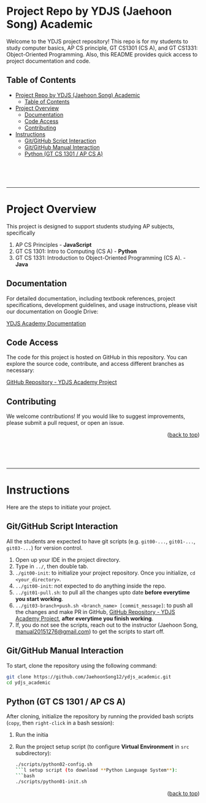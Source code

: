 <!-- 
 @requires
 1. VSCode extension: Markdown Preview Enhanced
 2. Shortcut: 'Ctrl' + 'Shift' + 'V'
 3. Split: Drag to right (->)

 @requires
 1. VSCode extension: Markdown All in One
 2. `File` > `Preferences` > `Keyboard Shortcuts`
 3. toggle code span > `Ctrl + '`
 4. toggle code block > `Ctrl + Shift + '`

 @usage
 1. End of Proof (Q.E.D.): <div style="text-align: right;">&#11035;</div>
 2. End of Each Section: 

     <br /><br /><br />

     ---



     <p align="right">(<a href="#readme-top">back to top</a>)</p>
     

 3. ![image_title_](images/imagefile.png)
 4. [url_title](URL)
 -->
<!-- Anchor Tag (Object) for "back to top" -->
<a id="readme-top"></a> 



# Project Repo by YDJS (Jaehoon Song) Academic
Welcome to the YDJS project repository! This repo is for my students to study computer basics, AP CS principle, GT CS1301 (CS A), and GT CS1331: Object-Oriented Programming. Also, this README provides quick access to project documentation and code.



## Table of Contents
- [Project Repo by YDJS (Jaehoon Song) Academic](#project-repo-by-ydjs-jaehoon-song-academic)
  - [Table of Contents](#table-of-contents)
- [Project Overview](#project-overview)
  - [Documentation](#documentation)
  - [Code Access](#code-access)
  - [Contributing](#contributing)
- [Instructions](#instructions)
  - [Git/GitHub Script Interaction](#gitgithub-script-interaction)
  - [Git/GitHub Manual Interaction](#gitgithub-manual-interaction)
  - [Python (GT CS 1301 / AP CS A)](#python-gt-cs-1301--ap-cs-a)













<br /><br /><br />

---

# Project Overview
This project is designed to support students studying AP subjects, specifically 
1. AP CS Principles - **JavaScript**
2. GT CS 1301: Intro to Computing (CS A) - **Python**
3. GT CS 1331: Introduction to Object-Oriented Programming (CS A). - **Java**


## Documentation

For detailed documentation, including textbook references, project specifications, development guidelines, and usage instructions, please visit our documentation on Google Drive:

[YDJS Academy Documentation](https://drive.google.com/drive/folders/1quzaFGCofImVVMIplGbBr-Biqa3eWYgq?usp=drive_link)

## Code Access

The code for this project is hosted on GitHub in this repository. You can explore the source code, contribute, and access different branches as necessary:

[GitHub Repository - YDJS Academy Project](https://github.com/JaehoonSong12/ydjs_academic)

## Contributing

We welcome contributions! If you would like to suggest improvements, please submit a pull request, or open an issue.


<p align="right">(<a href="#readme-top">back to top</a>)</p>










<br /><br /><br />

---

# Instructions
Here are the steps to initiate your project.

## Git/GitHub Script Interaction
All the students are expected to have git scripts (e.g. `git00-...`, `git01-...`, `git03-...`) for version control. 
1. Open up your IDE in the project directory.
2. Type in `../`, then double tab.
3. `./git00-init`: to initialize your project repository. Once you initialize, `cd <your_directory>`.
4. `../git00-init`: not expected to do anything inside the repo.
5. `../git01-pull.sh`: to pull all the changes upto date **before everytime you start working**.
6. `../git03-branch+push.sh <branch_name> [commit_message]`: to push all the changes and make PR in GitHub, [GitHub Repository - YDJS Academy Project](https://github.com/JaehoonSong12/ydjs_academic), **after everytime you finish working**.
7. If, you do not see the scripts, reach out to the instructor (Jaehoon Song, manual20151276@gmail.com) to get the scripts to start off.



## Git/GitHub Manual Interaction
To start, clone the repository using the following command:
```bash
git clone https://github.com/JaehoonSong12/ydjs_academic.git
cd ydjs_academic
```

## Python (GT CS 1301 / AP CS A)
After cloning, initialize the repository by running the provided bash scripts (`copy`, then `right-click` in a bash session):
1. Run the initia

2. Run the project setup script (to configure **Virtual Environment** in `src` subdirectory):
   ```bash
   ./scripts/python02-config.sh
   ```l setup script (to download **Python Language System**):
   ```bash
   ./scripts/python01-init.sh
   ```


<p align="right">(<a href="#readme-top">back to top</a>)</p>
